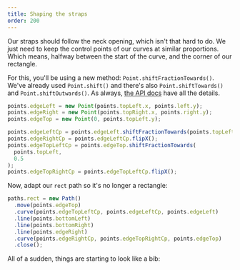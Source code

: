 ```yaml
---
title: Shaping the straps
order: 200
---
```


Our straps should follow the neck opening, which isn't that hard to do. We just need to keep the control points of our curves at similar proportions. Which means, halfway between the start of the curve, and the corner of our rectangle.

<Note>

For this, you'll be using a new method: `Point.shiftFractionTowards()`. We've already used `Point.shift()` and there's also `Point.shiftTowards()` and `Point.shiftOutwards()`. As always, [the API docs](/api/point) have all the details.

</Note>

```js
points.edgeLeft = new Point(points.topLeft.x, points.left.y);
points.edgeRight = new Point(points.topRight.x, points.right.y);
points.edgeTop = new Point(0, points.topLeft.y);

points.edgeLeftCp = points.edgeLeft.shiftFractionTowards(points.topLeft, 0.5);
points.edgeRightCp = points.edgeLeftCp.flipX();
points.edgeTopLeftCp = points.edgeTop.shiftFractionTowards(
  points.topLeft,
  0.5
);
points.edgeTopRightCp = points.edgeTopLeftCp.flipX();
```

Now, adapt our `rect` path so it's no longer a rectangle:

```js
paths.rect = new Path()
  .move(points.edgeTop)
  .curve(points.edgeTopLeftCp, points.edgeLeftCp, points.edgeLeft)
  .line(points.bottomLeft)
  .line(points.bottomRight)
  .line(points.edgeRight)
  .curve(points.edgeRightCp, points.edgeTopRightCp, points.edgeTop)
  .close();
```

All of a sudden, things are starting to look like a bib:

<example pattern="tutorial" part="step6" caption="Pretty good, but how are we going to fit it over the baby's head?" />